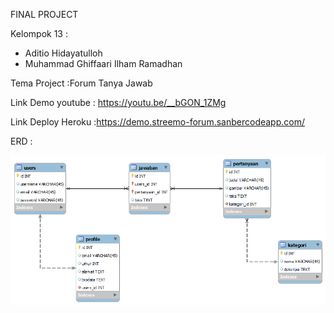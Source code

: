 FINAL PROJECT

Kelompok 13 :

- Aditio Hidayatulloh
- Muhammad Ghiffaari Ilham Ramadhan

Tema Project :Forum Tanya Jawab

Link Demo youtube : https://youtu.be/__bGON_1ZMg

Link Deploy Heroku :https://demo.streemo-forum.sanbercodeapp.com/

ERD :

![Semantic description of image](/public/images/ERD.png "ERD")
